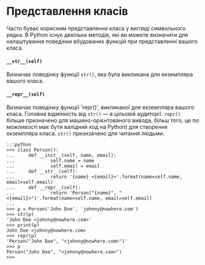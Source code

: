# Представлення класів

Часто буває корисним представлення класа у вигляді символьного рядка. В Python існує декілька методів, які ви можете визначити для налаштування поведінки вбудованих функцій при представленні вашого класа.

#### `__str__(self)`

Визначає поведінку функції `str()`, яка була викликана для екземпляра вашого класа.

#### `__repr__(self)`

Визначає поведінку функції 'repr()', викликаної для екземпляра вашого класа. Головна відмінність від `str()` — в цільовій аудиторії. `repr()` більше призначено для машино-орієнтованого вивода, більш того, це по можливості має бути валідний код на Python) для створення екземпляра класа. `str()` признзачено для читання людьми.

	:::python
	>>> class Person():
	...     def __init__(self, name, email):
	...             self.name = name
	...             self.email = email
	...     def __str__(self):
	...             return '{name} <{email}>'.format(name=self.name, email=self.email)
	...     def __repr__(self):
	...             return 'Person("{name}", "<{email}>")'.format(name=self.name, email=self.email)
	...
	>>> p = Person('John Doe', 'johnny@nowhere.com')
	>>> str(p)
	'John Doe <johnny@nowhere.com>'
	>>> print(p)
	John Doe <johnny@nowhere.com>
	>>> repr(p)
	'Person("John Doe", "<johnny@nowhere.com>")'
	>>> p
	Person("John Doe", "<johnny@nowhere.com>")
	>>>

	
